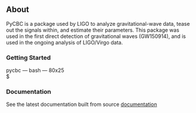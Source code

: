 ## About

PyCBC is a package used by LIGO to analyze gravitational-wave data, tease out the signals within, and estimate their parameters. This package was used in the first direct detection of gravitational waves (GW150914), and is used in the ongoing analysis of LIGO/Virgo data.

### Getting Started

<script src="https://raw.githubusercontent.com/mattboldt/typed.js/v1.1.7/js/typed.js" charset="utf-8"></script>
<script type="text/javascript">
	document.addEventListener("DOMContentLoaded", function(){
		Typed.new(".element", {
			strings: ["docker pull pycbc/pycbc-el7:v1.7.0^1000<br>$ docker run -it pycbc/pycbc-el7:v1.7.0 /bin/bash -l^1000<br>&#40;pycbc-software&#41;&#91;pycbc@37184573e664 &#126;&#93;$ python^500<br>Python 2.7.5 &#40;default, Nov  6 2016, 00:28:07&#41;<br>&#91;GCC 4.8.5 20150623 &#40;Red Hat 4.8.5-11&#41;&#93; on linux2<br>&gt;&gt;&gt; ^1000import pycbc.version<br>&gt;&gt;&gt; ^1000print pycbc.version.git_tag<br>v1.7.0<br><br>&gt;&gt;&gt; "],
			typeSpeed: 0
		});
	});
</script>

<div class="text-editor-wrap">
		<div class="title-bar"><span class="title">pycbc &mdash; bash &mdash; 80x<span class="terminal-height">25</span></span></div>
		<div class="text-body">
			$ <span class="element"></span>
		</div>
</div>


### Documentation

See the latest documentation built from source
[documentation](pycbc/latest/html/)


